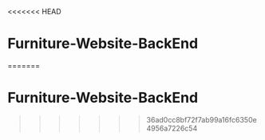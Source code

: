 <<<<<<< HEAD
# Furniture-Website-BackEnd
=======
# Furniture-Website-BackEnd

>>>>>>> 36ad0cc8bf72f7ab99a16fc6350e4956a7226c54
